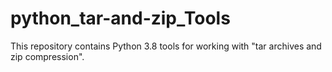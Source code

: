 # python_tar-and-zip_Tools
This repository contains Python 3.8 tools for working with "tar archives and zip compression".
